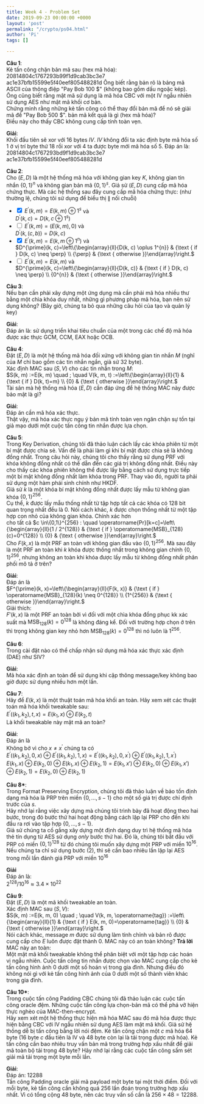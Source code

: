 ```yaml
---
title: Week 4 - Problem Set
date: 2019-09-23 00:00:00 +0000
layout: 'post'
permalink: "/crypto/ps04.html"
author: 'Pi'
tags: []

---
```


<b>Câu 1</b>:<br/>
Kẻ tấn công chặn bản mã sau (hex mã hóa):<br/>
20814804c1767293b99f1d9cab3bc3e7 ac1e37bfb15599e5f40eef805488281d
Ông biết rằng bản rõ là bảng mã ASCII của thông điệp "Pay Bob 100 $" (không bao gồm dấu ngoặc kép). Ông cũng biết rằng mật mã sử dụng là mã hóa CBC với một IV ngẫu nhiên sử dụng AES như mật mã khối cơ bản.<br/>
Chứng minh rằng những kẻ tấn công có thể thay đổi bản mã để nó sẽ giải mã để "Pay Bob 500 $". bản mã kết quả là gì (hex mã hóa)?<br/>
Điều này cho thấy CBC không cung cấp tính toàn vẹn.<br/>

<b>Giải</b>:<br/>
Khối đầu tiên sẽ xor với 16 bytes $IV$. $IV$ không đổi ta xác định byte mã hóa số 1 ở vị trí byte thứ 18 rồi xor với 4 ta được byte mới mã hóa số 5. Đáp án là:<br/>
20814804c1767293bd9f1d9cab3bc3e7 ac1e37bfb15599e5f40eef805488281d

<b>Câu 2</b>:<br/>
Cho $(E, D)$ là một hệ thống mã hóa với không gian key $K$, không gian tin nhắn $\{0,1\}^{n}$ và không gian bản mã $\{0,1\}^{s}$. Giả sử $(E, D)$ cung cấp mã hóa chứng thực. Mà các hệ thống sau đây cung cấp mã hóa chứng thực: (như thường lệ, chúng tôi sử dụng để biểu thị ∥ nối chuỗi)

- <input type="checkbox" onclick="return false;" checked> $E^{\prime}(k, m)=E(k, m) \oplus 1^{s}$ và<br/>
$D^{\prime}(k, c)=D\left(k, c \oplus 1^{s}\right)$
- <input type="checkbox" onclick="return false;" > $E^{\prime}(k, m)=(E(k, m), 0)$ và<br/>
$D^{\prime}(k,(c, b))=D(k, c)$
- <input type="checkbox" onclick="return false;" checked> $E^{\prime}(k, m)=E\left(k, m \oplus 1^{n}\right)$ và<br/>
$D^{\prime}(k, c)=\left\{\begin{array}{ll}{D(k, c) \oplus 1^{n}} & {\text { if } D(k, c) \neq \perp} \\ {\perp} & {\text { otherwise }}\end{array}\right.$
- <input type="checkbox" onclick="return false;"> $E^{\prime}(k, m)=E(k, m)$ và<br/>
$D^{\prime}(k, c)=\left\{\begin{array}{ll}{D(k, c)} & {\text { if } D(k, c) \neq \perp} \\ {0^{n}} & {\text { otherwise }}\end{array}\right.$

<b>Câu 3</b>:<br/>
Nếu bạn cần phải xây dựng một ứng dụng mà cần phải mã hóa nhiều thư bằng một chìa khóa duy nhất, những gì phương pháp mã hóa, bạn nên sử dụng không? (Bây giờ, chúng ta bỏ qua những câu hỏi của tạo và quản lý key)

<b>Giải</b>:<br/>
Đáp án là: sử dụng triển khai tiêu chuẩn của một trong các chế độ mã hóa được xác thực GCM, CCM, EAX hoặc OCB.

<b>Câu 4</b>:<br/>
Đặt $(E, D)$ là một hệ thống mã hóa đối xứng với không gian tin nhắn $M$ (nghĩ của $M$ chỉ bao gồm các tin nhắn ngắn, giả sử $32$ byte).<br/>
Xác định MAC sau $(S,V)$ cho các tin nhắn trong $M$:<br/>
$S(k, m) :=E(k, m) \quad ; \quad V(k, m, t) :=\left\{\begin{array}{ll}{1} & {\text { if } D(k, t)=m} \\ {0} & {\text { otherwise }}\end{array}\right.$<br/>
Tài sản mà hệ thống mã hóa $(E, D)$ cần đáp ứng để hệ thống MAC này được bảo mật là gì?

<b>Giải</b>:<br/>
Đáp án cần mã hóa xác thực.<br/>
Thật vậy, mã hóa xác thực ngụ ý bản mã tính toàn vẹn ngăn chặn sự tồn tại giả mạo dưới một cuộc tấn công tin nhắn được lựa chọn.

<b>Câu 5</b>:<br/>
Trong Key Derivation, chúng tôi đã thảo luận cách lấy các khóa phiên từ một bí mật được chia sẻ. Vấn đề là phải làm gì khi bí mật được chia sẻ là không đồng nhất. Trong câu hỏi này, chúng tôi cho thấy rằng sử dụng PRF với khóa không đồng nhất có thể dẫn đến các giá trị không đồng nhất. Điều này cho thấy các khóa phiên không thể được lấy bằng cách sử dụng trực tiếp một bí mật không đồng nhất làm khóa trong PRF. Thay vào đó, người ta phải sử dụng một hàm phái sinh chính như HKDF.<br/>
Giả sử $k$ là một khóa bí mật không đồng nhất được lấy mẫu từ không gian khóa $\{0,1\}^{256}$.<br/>
Cụ thể, $k$ được lấy mẫu thống nhất từ tập hợp tất cả các khóa có 128 bit quan trọng nhất đều là 0. Nói cách khác, $k$ được chọn thống nhất từ một tập hợp con nhỏ của không gian khóa. Chính xác hơn<br/>
cho tất cả $c \in\{0,1\}^{256} : \quad \operatorname{Pr}[k=c]=\left\{\begin{array}{ll}{1 / 2^{128}} & {\text { if } \operatorname{MSB}_{128}(c)=0^{128}} \\ {0} & {\text { otherwise }}\end{array}\right.$<br/>
Cho $F(k, x)$ là một PRF an toàn với không gian đầu vào $\{0,1\}^{256}$. Mà sau đây là một PRF an toàn khi $k$ khóa được thống nhất trong không gian chính
$\{0,1\}^{256}$, nhưng không an toàn khi khóa được lấy mẫu từ không đồng nhất phân phối mô tả ở trên?

<b>Giải</b>:<br/>
Đáp án là<br/>
$F^{\prime}(k, x)=\left\{\begin{array}{ll}{F(k, x)} & {\text { if } \operatorname{MSB}_{128}(k) \neq 0^{128}} \\ {1^{256}} & {\text { otherwise }}\end{array}\right.$<br/>
Giải thích:<br/>
$F'(k, x)$ là một PRF an toàn bởi vì đối với một chìa khóa đồng phục kk xác suất mà $\operatorname{MSB}_{128}(k)=0^{128}$ là không đáng kể.
Đối với trường hợp chọn ở trên thì trọng không gian key nhỏ hơn $\mathrm{MSB}_{128}(k)=0^{128}$ thì nó luôn là $1^{256}$.

<b>Câu 6</b>:<br/>
Trong cài đặt nào có thể chấp nhận sử dụng mã hóa xác thực xác định (DAE) như SIV?

<b>Giải</b>:<br/>
Mã hóa xác định an toàn để sử dụng khi cặp thông message/key không bao giờ được sử dụng nhiều hơn một lần.

<b>Câu 7</b>:<br/>
Hãy để $E (k, x)$ là một thuật toán mã hóa khối an toàn. Hãy xem xét các thuật toán mã hóa khối tweakable sau:<br/>
$E^{\prime}\left(\left(k_{1}, k_{2}\right), t, x\right)=E\left(k_{1}, x\right) \oplus E\left(k_{2}, t\right)$<br/>
Là khối tweakable này mật mã an toàn?

<b>Giải</b>:<br/>
Đáp án là<br/>
Không bở vì cho $x \neq x^{\prime}$ chúng ta có<br/>
$E^{\prime}\left(\left(k_{1}, k_{2}\right), 0, x\right) \oplus E^{\prime}\left(\left(k_{1}, k_{2}\right), 1, x\right)=E^{\prime}\left(\left(k_{1}, k_{2}\right), 0, x^{\prime}\right) \oplus E^{\prime}\left(\left(k_{1}, k_{2}\right), 1, x^{\prime}\right)$<br/>
$E\left(k_{1}, x\right) \oplus E\left(k_{2}, 0\right) \oplus E\left(k_{1}, x\right) \oplus E\left(k_{2}, 1\right) = E\left(k_{1}, x'\right) \oplus E\left(k_{2}, 0\right) \oplus E\left(k_{1}, x' \right) \oplus E\left(k_{2}, 1\right) = E\left(k_{2}, 0\right)  \oplus E\left(k_{2},1\right)$

<b>Câu 8*</b>:<br/>
Trong Format Preserving Encryption, chúng tôi đã thảo luận về bảo tồn định dạng mã hóa là PRP trên miền $\{0, \ldots, s-1\}$ cho một số giá trị được chỉ định trước của $s$.<br/>
Hãy nhớ lại rằng việc xây dựng mà chúng tôi trình bày đã hoạt động theo hai bước, trong đó bước thứ hai hoạt động bằng cách lặp lại PRP cho đến khi đầu ra rơi vào tập hợp $\{0, \ldots, s-1\}$.<br/>
Giả sử chúng ta cố gắng xây dựng một định dạng duy trì hệ thống mã hóa thẻ tín dụng từ AES sử dụng *only* bước thứ hai. Đó là, chúng tôi bắt đầu với PRP có miền $\{0,1\}^{128}$   từ đó chúng tôi muốn xây dựng một PRP với miền $10^{16}$.<br/>
Nếu chúng ta chỉ sử dụng bước (2), thì sẽ cần bao nhiêu lần lặp lại AES trong mỗi lần đánh giá PRP với miền $10^{16}$

<b>Giải</b><br/>
Đáp án là:<br/>
$2^{128} / 10^{16} \approx 3.4 \times 10^{22}$<br/>

<b>Câu 9</b>:<br/>
Đặt $(E, D)$ là một mã khối tweakable an toàn.<br/>
Xác định MAC sau $(S, V)$:<br/>
$S(k, m) :=E(k, m, 0) \quad ; \quad V(k, m, \operatorname{tag}) :=\left\{\begin{array}{ll}{1} & {\text { if } E(k, m, 0)=\operatorname{tag}} \\ {0} & {\text { otherwise }}\end{array}\right.$<br/>
Nói cách khác, message $m$ được sử dụng làm tinh chỉnh và bản rõ được cung cấp cho $E$ luôn được đặt thành $0$. MAC này có an toàn không?
<b>Trả lời</b><br/>
MAC này an toàn:<br/>
Một mật mã khối tweakable không thể phân biệt với một tập hợp các hoán vị ngẫu nhiên. Cuộc tấn công tin nhắn được chọn vào MAC cung cấp cho kẻ tấn công hình ảnh $0$ dưới một số hoán vị trong gia đình. Nhưng điều đó không nói gì với kẻ tấn công hình ảnh của $0$ dưới một số thành viên khác trong gia đình.

<b>Câu 10*</b>:<br/>
Trong cuộc tấn công Padding CBC chúng tôi đã thảo luận các cuộc tấn công oracle đệm. Những cuộc tấn công lựa chọn-bản mã có thể phá vỡ hiện thực nghèo của  MAC-then-encrypt.<br/>
Hãy xem xét một hệ thống thực hiện mã hóa MAC sau đó mã hóa được thực hiện bằng CBC với IV ngẫu nhiên sử dụng AES làm mật mã khối. Giả sử hệ thống dễ bị tấn công bằng lời nói đệm. Kẻ tấn công chặn một $c$ mã hóa 64 byte (16 byte $c$ đầu tiên là IV và 48 byte còn lại là tải trọng được mã hóa). Kẻ tấn công cần bao nhiêu truy vấn bản mã trong trường hợp xấu nhất để giải mã toàn bộ tải trọng 48 byte? Hãy nhớ lại rằng các cuộc tấn công sấm sét giải mã tải trọng một byte mỗi lần.

<b>Giải</b>:<br/>
Đáp án: 12288<br/>
Tấn công Padding oracle giải mã payload một byte tại một thời điểm. Đối với mỗi byte, kẻ tấn công cần không quá 256 lần đoán trong trường hợp xấu nhất. Vì có tổng cộng 48 byte, nên các truy vấn số cần là $256 \times 48=12288$.






